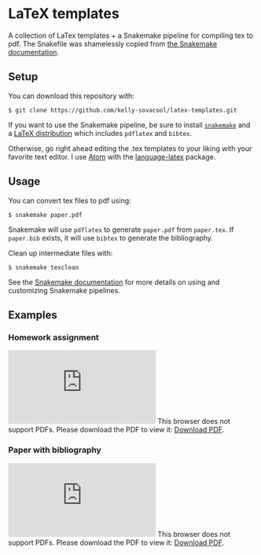 # LaTeX templates
A collection of LaTex templates + a Snakemake pipeline for compiling tex to pdf.
The Snakefile was shamelessly copied from [the Snakemake documentation](http://snakemake.readthedocs.io/en/stable/getting_started/examples.html#building-a-paper-with-latex).

## Setup

You can download this repository with:
```
$ git clone https://github.com/kelly-sovacool/latex-templates.git
```

If you want to use the Snakemake pipeline, be sure to install [`snakemake`](http://snakemake.readthedocs.io/en/stable/getting_started/installation.html) and a [LaTeX distribution](https://en.wikibooks.org/wiki/LaTeX/Installation#Distributions) which includes `pdflatex` and `bibtex`.

Otherwise, go right ahead editing the .tex templates to your liking with your favorite text editor.
I use [Atom](https://atom.io/) with the [language-latex](https://atom.io/packages/language-latex) package.

## Usage

You can convert tex files to pdf using:
```
$ snakemake paper.pdf
```
Snakemake will use `pdflatex` to generate `paper.pdf` from `paper.tex`.
If `paper.bib` exists, it will use `bibtex` to generate the bibliography.

Clean up intermediate files with:
```
$ snakemake texclean
```

See the [Snakemake documentation](http://snakemake.readthedocs.io/en/stable/index.html) for more details on using and customizing Snakemake pipelines.

## Examples

### Homework assignment
<object data="https://docs.google.com/viewer?https://github.com/kelly-sovacool/latex-templates/blob/master/assignment.pdf" type="application/pdf" width="700px" height="700px">
    <embed src="https://docs.google.com/viewer?https://github.com/kelly-sovacool/latex-templates/blob/master/assignment.pdf">
        This browser does not support PDFs. Please download the PDF to view it: <a href="https://docs.google.com/viewer?https://github.com/kelly-sovacool/latex-templates/blob/master/assignment.pdf">Download PDF</a>.</p>
    </embed>
</object>

### Paper with bibliography
<object data="https://docs.google.com/viewer?https://github.com/kelly-sovacool/latex-templates/blob/master/paper.pdf" type="application/pdf" width="700px" height="700px">
    <embed src="https://docs.google.com/viewer?https://github.com/kelly-sovacool/latex-templates/blob/master/paper.pdf">
        This browser does not support PDFs. Please download the PDF to view it: <a href="https://docs.google.com/viewer?https://github.com/kelly-sovacool/latex-templates/blob/master/paper.pdf">Download PDF</a>.</p>
    </embed>
</object>

